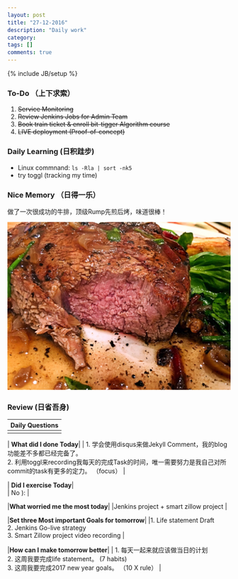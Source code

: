 ```yaml
---
layout: post
title: "27-12-2016"
description: "Daily work"
category: 
tags: []
comments: true
---
```

{% include JB/setup %}

### To-Do （上下求索）

1. <s> Service Monitoring </s> 
2. <s> Review Jenkins Jobs for Admin Team </s> 
3. <s> Book train ticket & enroll bit-tigger Algorithm course </s>
4. <s> LIVE deployment (Proof-of-concept) </s>

### Daily Learning (日积跬步)

* Linux commnand:  `ls -Rla | sort -nk5`
* try toggl (tracking my time)


### Nice Memory （日得一乐）

做了一次很成功的牛排，顶级Rump先煎后烤，味道很棒！

![alt text](https://github.com/yitianxu/yitianxu.github.io/blob/master/image/20161227-1.jpg?raw=true)


### Review (日省吾身)

| Daily Questions                   |                                           
|:----------------------------------|
|                                   |

| **What did I done Today**| 
| 1. 学会使用disqus来做Jekyll Comment，我的blog功能差不多都已经完备了。 <br /> 2. 利用toggl来recording我每天的完成Task的时间，唯一需要努力是我自己对所commit的task有更多的定力。 （focus）                                 |

| **Did I exercise Today**|          
|   No ):                                |

|**What worried me the most today**|
|Jenkins project + smart zillow project                                |

|**Set three Most important Goals for tomorrow**|
|1. Life statement Draft <br /> 2. Jenkins Go-live strategy  <br />  3. Smart Zillow project video recording                                        |

|**How can I make tomorrow better**|
| 1. 每天一起来就应该做当日的计划  <br/> 2. 这周我要完成life statement。 (7 habits) <br /> 3. 这周我要完成2017 new year goals。 （10 X rule）                              |

 